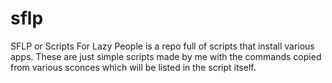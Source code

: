 # sflp
SFLP or Scripts For Lazy People is a repo full of scripts that install various apps. These are just simple scripts made by me with the commands copied from various sconces which will be listed in the script itself. 
